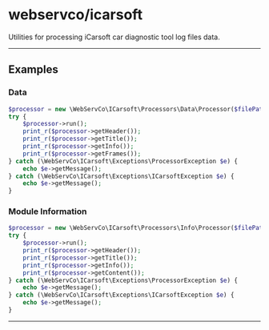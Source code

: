 # webservco/icarsoft

Utilities for processing iCarsoft car diagnostic tool log files data.

---

## Examples

### Data

```php
$processor = new \WebServCo\ICarsoft\Processors\Data\Processor($filePath);
try {
    $processor->run();
    print_r($processor->getHeader());
    print_r($processor->getTitle());
    print_r($processor->getInfo());
    print_r($processor->getFrames());
} catch (\WebServCo\ICarsoft\Exceptions\ProcessorException $e) {
    echo $e->getMessage();
} catch (\WebServCo\ICarsoft\Exceptions\ICarsoftException $e) {
    echo $e->getMessage();
}
```

### Module Information

```php
$processor = new \WebServCo\ICarsoft\Processors\Info\Processor($filePath);
try {
    $processor->run();
    print_r($processor->getHeader());
    print_r($processor->getTitle());
    print_r($processor->getInfo());
    print_r($processor->getContent());
} catch (\WebServCo\ICarsoft\Exceptions\ProcessorException $e) {
    echo $e->getMessage();
} catch (\WebServCo\ICarsoft\Exceptions\ICarsoftException $e) {
    echo $e->getMessage();
}
```

---
